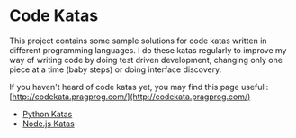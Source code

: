 Code Katas
==========

This project contains some sample solutions for code katas written in different programming languages.
I do these katas regularly to improve my way of writing code by doing test driven development, changing only one
piece at a time (baby steps) or doing interface discovery.

If you haven't heard of code katas yet, you may find this page usefull:
[http://codekata.pragprog.com/](http://codekata.pragprog.com/)  

- [Python Katas](https://github.com/halimath/katas/blob/master/python/README.md)
- [Node.js Katas](https://github.com/halimath/katas/blob/master/nodejs/README.md)

